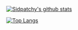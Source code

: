 [![Sidpatchy's github stats](https://github-readme-stats.vercel.app/api?username=Sidpatchy&theme=radical)](https://github.com/anuraghazra/github-readme-stats)

[![Top Langs](https://github-readme-stats.vercel.app/api/top-langs/?username=Sidpatchy&layout=compact&theme=radical)](https://github.com/anuraghazra/github-readme-stats)
